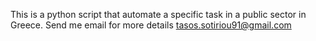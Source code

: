 This is a python script that automate a specific task in a public sector in Greece. Send me email for more details tasos.sotiriou91@gmail.com

